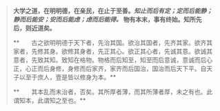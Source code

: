 > **大学之道，在明明德，在亲民，在止于至善。*知止而后有定；定而后能静；静而后能安；安而后能虑；虑而后能得。* 物有本末，事有终始。知所先后，则近道矣。**
>
> **　　古之欲明明德于天下者，先治其国。欲治其国者，先齐其家。欲齐其家者，先修其身。欲修其身者，先正其心。欲正其心者，先诚其意。欲诚其意者，先致其知。致知在格物。物格而后知至，知至而后意诚，意诚而后心正，心正而后身修，身修而后家齐，家齐而后国治，国治而后天下平。自天子以至于庶人，壹是皆以修身为本。**
>
> **　　其本乱而末治者，否矣。其所厚者薄，而其所薄者厚，未之有也。此谓知本，此谓知之至也。**
